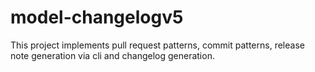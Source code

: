 # model-changelogv5
This project implements pull request patterns, commit patterns, release note generation via cli and changelog generation.
